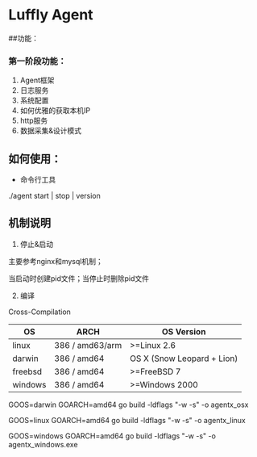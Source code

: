 # Luffly Agent

##功能：
### 第一阶段功能：
1. Agent框架
2. 日志服务
3. 系统配置
4. 如何优雅的获取本机IP
5. http服务
6. 数据采集&设计模式

## 如何使用：

- 命令行工具

./agent start | stop | version

## 机制说明
1. 停止&启动

主要参考nginx和mysql机制；

当启动时创建pid文件；当停止时删除pid文件

2. 编译

Cross-Compilation

|OS|ARCH|OS Version|  
|------|---|---|
|linux|386 / amd63/arm| \>=Linux 2.6|
|darwin|386 / amd64| OS X (Snow Leopard + Lion)|
|freebsd|386 / amd64| \>=FreeBSD 7|
|windows|386 / amd64| \>=Windows 2000|

GOOS=darwin GOARCH=amd64 go build -ldflags "-w -s" -o agentx_osx

GOOS=linux GOARCH=amd64 go build -ldflags "-w -s" -o agentx_linux

GOOS=windows GOARCH=amd64 go build -ldflags "-w -s" -o agentx_windows.exe